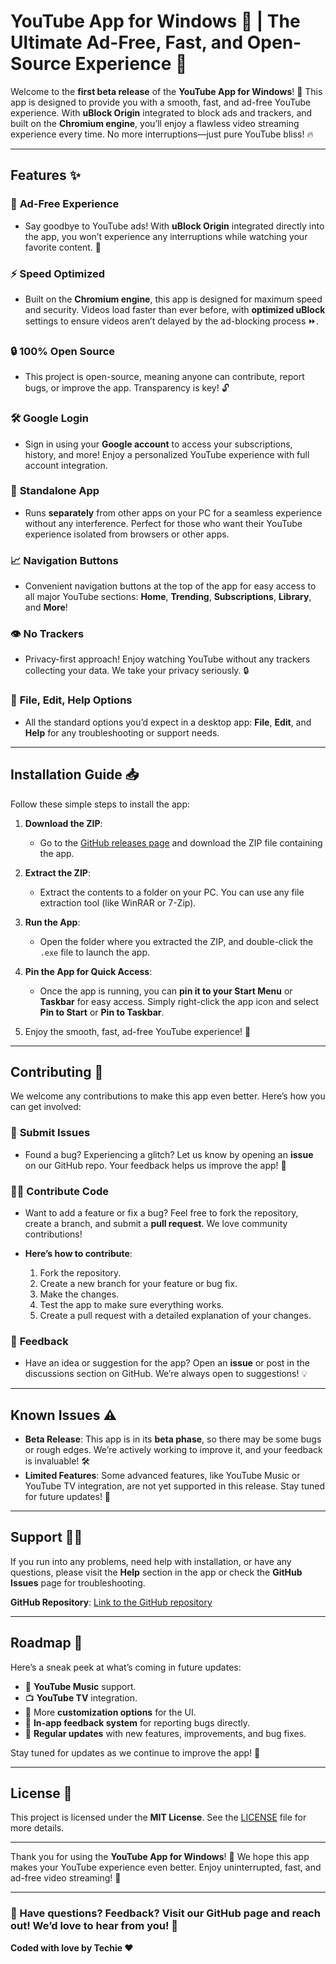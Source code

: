 # YouTube App for Windows 🚀 | The Ultimate Ad-Free, Fast, and Open-Source Experience 🎥

Welcome to the **first beta release** of the **YouTube App for Windows**! 🌟 This app is designed to provide you with a smooth, fast, and ad-free YouTube experience. With **uBlock Origin** integrated to block ads and trackers, and built on the **Chromium engine**, you’ll enjoy a flawless video streaming experience every time. No more interruptions—just pure YouTube bliss! 🔥

---

## Features ✨

### 🚫 **Ad-Free Experience**
- Say goodbye to YouTube ads! With **uBlock Origin** integrated directly into the app, you won’t experience any interruptions while watching your favorite content. 🛑

### ⚡ **Speed Optimized**
- Built on the **Chromium engine**, this app is designed for maximum speed and security. Videos load faster than ever before, with **optimized uBlock** settings to ensure videos aren’t delayed by the ad-blocking process ⏩.

### 🔒 **100% Open Source**
- This project is open-source, meaning anyone can contribute, report bugs, or improve the app. Transparency is key! 🔓

### 🛠 **Google Login**
- Sign in using your **Google account** to access your subscriptions, history, and more! Enjoy a personalized YouTube experience with full account integration.

### 📱 **Standalone App**
- Runs **separately** from other apps on your PC for a seamless experience without any interference. Perfect for those who want their YouTube experience isolated from browsers or other apps.

### 📈 **Navigation Buttons**
- Convenient navigation buttons at the top of the app for easy access to all major YouTube sections: **Home**, **Trending**, **Subscriptions**, **Library**, and **More**!

### 👁 **No Trackers**
- Privacy-first approach! Enjoy watching YouTube without any trackers collecting your data. We take your privacy seriously. 🔒

### 📝 **File, Edit, Help Options**
- All the standard options you’d expect in a desktop app: **File**, **Edit**, and **Help** for any troubleshooting or support needs.

---

## Installation Guide 📥

Follow these simple steps to install the app:

1. **Download the ZIP**:
   - Go to the [GitHub releases page](#) and download the ZIP file containing the app.

2. **Extract the ZIP**:
   - Extract the contents to a folder on your PC. You can use any file extraction tool (like WinRAR or 7-Zip).

3. **Run the App**:
   - Open the folder where you extracted the ZIP, and double-click the `.exe` file to launch the app.

4. **Pin the App for Quick Access**:
   - Once the app is running, you can **pin it to your Start Menu** or **Taskbar** for easy access. Simply right-click the app icon and select **Pin to Start** or **Pin to Taskbar**.

5. Enjoy the smooth, fast, ad-free YouTube experience! 🎉

---

## Contributing 🤝

We welcome any contributions to make this app even better. Here’s how you can get involved:

### 🔧 **Submit Issues**
- Found a bug? Experiencing a glitch? Let us know by opening an **issue** on our GitHub repo. Your feedback helps us improve the app! 🐞

### 👨‍💻 **Contribute Code**
- Want to add a feature or fix a bug? Feel free to fork the repository, create a branch, and submit a **pull request**. We love community contributions!

- **Here’s how to contribute**:
    1. Fork the repository.
    2. Create a new branch for your feature or bug fix.
    3. Make the changes.
    4. Test the app to make sure everything works.
    5. Create a pull request with a detailed explanation of your changes.

### 💬 **Feedback**
- Have an idea or suggestion for the app? Open an **issue** or post in the discussions section on GitHub. We’re always open to suggestions! 💡

---

## Known Issues ⚠️

- **Beta Release**: This app is in its **beta phase**, so there may be some bugs or rough edges. We’re actively working to improve it, and your feedback is invaluable! 🛠
- **Limited Features**: Some advanced features, like YouTube Music or YouTube TV integration, are not yet supported in this release. Stay tuned for future updates! 📅

---

## Support 🧑‍💻

If you run into any problems, need help with installation, or have any questions, please visit the **Help** section in the app or check the **GitHub Issues** page for troubleshooting.

**GitHub Repository**: [Link to the GitHub repository](#)

---

## Roadmap 🚀

Here’s a sneak peek at what’s coming in future updates:

- 🎵 **YouTube Music** support.
- 📺 **YouTube TV** integration.
- 🎨 More **customization options** for the UI.
- 💬 **In-app feedback system** for reporting bugs directly.
- 🔄 **Regular updates** with new features, improvements, and bug fixes.

Stay tuned for updates as we continue to improve the app! 🚧

---

## License 📝

This project is licensed under the **MIT License**. See the [LICENSE](LICENSE) file for more details.

---

Thank you for using the **YouTube App for Windows**! 🙌 We hope this app makes your YouTube experience even better. Enjoy uninterrupted, fast, and ad-free video streaming! 🎉

---

### 💬 Have questions? Feedback? Visit our GitHub page and reach out! We’d love to hear from you! 💬
**Coded with love by Techie ❤️**
